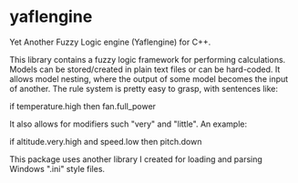 yaflengine
==========

Yet Another Fuzzy Logic engine (Yaflengine) for C++.


This library contains a fuzzy logic framework for performing calculations. Models can be stored/created in plain text files or can be hard-coded. It allows model nesting, where the output of some model becomes the input of another. The rule system is pretty easy to grasp, with sentences like:

if temperature.high then fan.full_power

It also allows for modifiers such "very" and "little". An example:

if altitude.very.high and speed.low then pitch.down

This package uses another library I created for loading and parsing Windows ".ini" style files.
